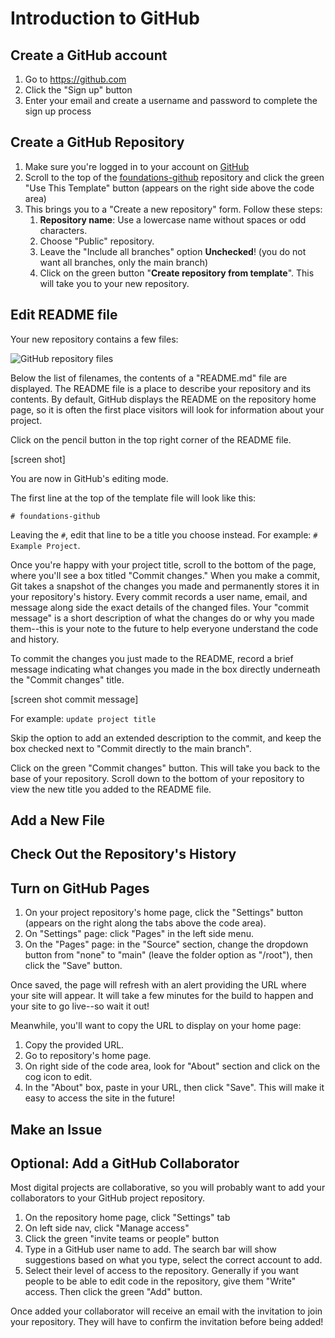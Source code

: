 # Introduction to GitHub

## Create a GitHub account

1. Go to <https://github.com>
2. Click the "Sign up" button
3. Enter your email and create a username and password to complete the sign up process

## Create a GitHub Repository
1. Make sure you're logged in to your account on [GitHub](https://github.com)
2. Scroll to the top of the [foundations-github](https://github.com/learn-static/foundations-github/) repository and click the green "Use This Template" button (appears on the right side above the code area)
4. This brings you to a "Create a new repository" form. Follow these steps:
    1. **Repository name**: Use a lowercase name without spaces or odd characters.
    2. Choose "Public" repository.
    3. Leave the "Include all branches" option **Unchecked**! (you do not want all branches, only the main branch)
    4. Click on the green button "**Create repository from template**". This will take you to your new repository.

## Edit README file

Your new repository contains a few files:

![GitHub repository files](https://github.com/learn-static/foundations-github/blob/main/images/repo.png)

Below the list of filenames, the contents of a "README.md" file are displayed.
The README file is a place to describe your repository and its contents.
By default, GitHub displays the README on the repository home page, so it is often the first place visitors will look for information about your project.

Click on the pencil button in the top right corner of the README file. 

[screen shot]

You are now in GitHub's editing mode.

The first line at the top of the template file will look like this:

```
# foundations-github

```

Leaving the `#`, edit that line to be a title you choose instead.
For example: `# Example Project`.

Once you're happy with your project title, scroll to the bottom of the page, where you'll see a box titled "Commit changes."
When you make a commit, Git takes a snapshot of the changes you made and permanently stores it in your repository's history.
Every commit records a user name, email, and message along side the exact details of the changed files. 
Your "commit message" is a short description of what the changes do or why you made them--this is your note to the future to help everyone understand the code and history.

To commit the changes you just made to the README, record a brief message indicating what changes you made in the box directly underneath the "Commit changes" title.

[screen shot commit message]

For example: `update project title`

Skip the option to add an extended description to the commit, and keep the box checked next to "Commit directly to the main branch".

Click on the green "Commit changes" button.
This will take you back to the base of your repository.
Scroll down to the bottom of your repository to view the new title you added to the README file.

## Add a New File

## Check Out the Repository's History

## Turn on GitHub Pages

1. On your project repository's home page, click the "Settings" button (appears on the right along the tabs above the code area).
2. On "Settings" page: click "Pages" in the left side menu.
3. On the "Pages" page: in the "Source" section, change the dropdown button from "none" to "main" (leave the folder option as "/root"), then click the "Save" button. 

Once saved, the page will refresh with an alert providing the URL where your site will appear. 
It will take a few minutes for the build to happen and your site to go live--so wait it out! 

Meanwhile, you'll want to copy the URL to display on your home page:

1. Copy the provided URL.
2. Go to repository's home page.
3. On right side of the code area, look for "About" section and click on the cog icon to edit. 
4. In the "About" box, paste in your URL, then click "Save". This will make it easy to access the site in the future!

## Make an Issue

## Optional: Add a GitHub Collaborator

Most digital projects are collaborative, so you will probably want to add your collaborators to your GitHub project repository.

1. On the repository home page, click "Settings" tab
2. On left side nav, click "Manage access"
3. Click the green "invite teams or people" button
4. Type in a GitHub user name to add. The search bar will show suggestions based on what you type, select the correct account to add.
5. Select their level of access to the repository. Generally if you want people to be able to edit code in the repository, give them "Write" access. Then click the green "Add" button.

Once added your collaborator will receive an email with the invitation to join your repository.
They will have to confirm the invitation before being added!
